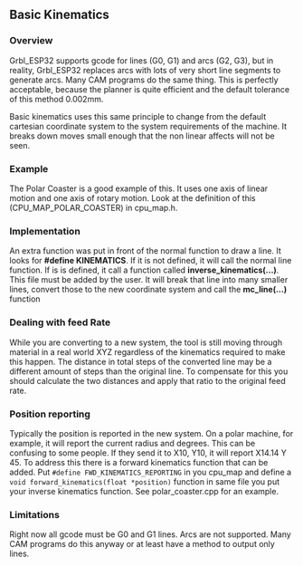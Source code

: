 ## Basic Kinematics

### Overview

Grbl_ESP32 supports gcode for lines (G0, G1) and arcs (G2, G3), but in reality, Grbl_ESP32 replaces arcs with lots of very short line segments to generate arcs. Many CAM programs do the same thing. This is perfectly acceptable, because the planner is quite efficient and the default tolerance of this method 0.002mm.

Basic kinematics uses this same principle to change from the default cartesian coordinate system to the system requirements of the machine. It breaks down moves small enough that the non linear affects will not be seen.

### Example

The Polar Coaster is a good example of this. It uses one axis of linear motion and one axis of rotary motion. Look at the definition of this (CPU_MAP_POLAR_COASTER) in cpu_map.h. 

### Implementation

An extra function was put in front of the normal function to draw a line. It looks for **#define KINEMATICS**. If it is not defined, it will call the normal line function. If is is defined, it call a function called **inverse_kinematics(...)**. This file must be added by the user. It will break that line into many smaller lines, convert those to the new coordinate system and call the **mc_line(...)** function

### Dealing with feed Rate

While you are converting to a new system, the tool is still moving through material in a real world XYZ regardless of the kinematics required to make this happen. The distance in total steps of the converted line may be a different amount of steps than the original line. To compensate for this you should calculate the two distances and apply that ratio to the original feed rate. 

### Position reporting

Typically the position is reported in the new system. On a polar machine, for example, it will report the current radius and degrees. This can be confusing to some people. If they send it to X10, Y10, it will report X14.14 Y 45. To address this there is a forward kinematics function that can be added. Put `#define FWD_KINEMATICS_REPORTING` in you cpu_map and define a `void forward_kinematics(float *position)` function in same file you put your inverse kinematics function. See polar_coaster.cpp for an example. 

### Limitations

Right now all gcode must be G0 and G1 lines. Arcs are not supported. Many CAM programs do this anyway or at least have a method to output only lines.



